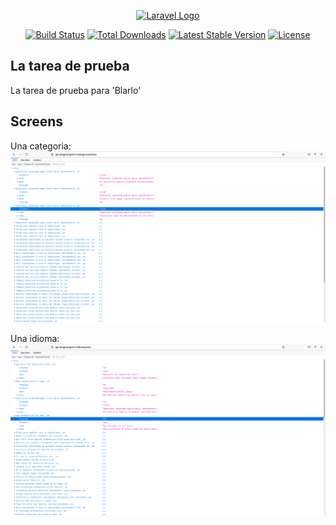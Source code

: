 <p align="center"><a href="https://laravel.com" target="_blank"><img src="https://raw.githubusercontent.com/laravel/art/master/logo-lockup/5%20SVG/2%20CMYK/1%20Full%20Color/laravel-logolockup-cmyk-red.svg" width="400" alt="Laravel Logo"></a></p>

<p align="center">
<a href="https://github.com/laravel/framework/actions"><img src="https://github.com/laravel/framework/workflows/tests/badge.svg" alt="Build Status"></a>
<a href="https://packagist.org/packages/laravel/framework"><img src="https://img.shields.io/packagist/dt/laravel/framework" alt="Total Downloads"></a>
<a href="https://packagist.org/packages/laravel/framework"><img src="https://img.shields.io/packagist/v/laravel/framework" alt="Latest Stable Version"></a>
<a href="https://packagist.org/packages/laravel/framework"><img src="https://img.shields.io/packagist/l/laravel/framework" alt="License"></a>
</p>

## La tarea de prueba 

La tarea de prueba para 'Blarlo' 

## Screens

Una categoria:
<a href="https://github.com/makklays/api-pluglin/blob/main/public/screens/categorias.png"><img src="https://github.com/makklays/api-pluglin/blob/main/public/screens/categorias.png" alt="categorias"></a>

Una idioma:
<a href="https://github.com/makklays/api-pluglin/blob/main/public/screens/idiomas.png"><img src="https://github.com/makklays/api-pluglin/blob/main/public/screens/idiomas.png" alt="idiomas"></a>

